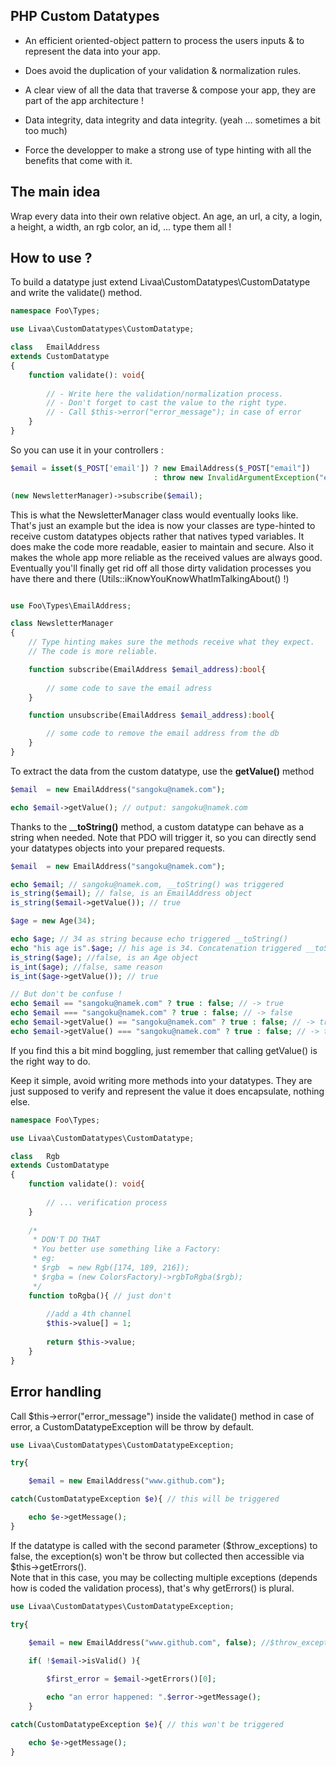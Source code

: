 PHP Custom Datatypes
-------------------

- An efficient oriented-object pattern to process the users inputs & to represent the data into your app.

- Does avoid the duplication of your validation & normalization rules.
- A clear view of all the data that traverse & compose your app, they are part of the app architecture !
- Data integrity, data integrity and data integrity. (yeah ... sometimes a bit too much)
- Force the developper to make a strong use of type hinting with all the benefits that come with it.
  
The main idea
-----------------
Wrap every data into their own relative object.
An age, an url, a city, a login, a height, a width, an rgb color, an id, ... type them all !

How to use ?
---------------
To build a datatype just extend Livaa\CustomDatatypes\CustomDatatype and write the validate() method.

```php
namespace Foo\Types;

use Livaa\CustomDatatypes\CustomDatatype;

class   EmailAddress
extends CustomDatatype
{
    function validate(): void{
    
        // - Write here the validation/normalization process.
        // - Don't forget to cast the value to the right type.       
        // - Call $this->error("error_message"); in case of error
    }
}
```

So you can use it in your controllers :

```php
$email = isset($_POST['email']) ? new EmailAddress($_POST["email"]) 
                                : throw new InvalidArgumentException("email_address_missing");

(new NewsletterManager)->subscribe($email);
```

This is what the NewsletterManager class would eventually looks like.
That's just an example but the idea is now your classes are type-hinted to receive
custom datatypes objects rather that natives typed variables.
It does make the code more readable, easier to maintain and secure.
Also it makes the whole app more reliable as the received values are always good.
Eventually you'll finally get rid off all those dirty validation processes you have there and there (Utils::iKnowYouKnowWhatImTalkingAbout() !)


```php

use Foo\Types\EmailAddress;

class NewsletterManager
{   
    // Type hinting makes sure the methods receive what they expect.
    // The code is more reliable.

    function subscribe(EmailAddress $email_address):bool{ 
    
        // some code to save the email adress
    }

    function unsubscribe(EmailAddress $email_address):bool{

        // some code to remove the email address from the db
    }
}
```
 
To extract the data from the custom datatype, use the __getValue()__ method

```php
$email  = new EmailAddress("sangoku@namek.com");

echo $email->getValue(); // output: sangoku@namek.com
```

Thanks to the ____toString()__ method, a custom datatype can behave as a string when needed. 
Note that PDO will trigger it, so you can directly send your datatypes objects into your prepared requests.

```php
$email  = new EmailAddress("sangoku@namek.com");

echo $email; // sangoku@namek.com, __toString() was triggered
is_string($email); // false, is an EmailAddress object
is_string($email->getValue()); // true

$age = new Age(34); 

echo $age; // 34 as string because echo triggered __toString()
echo "his age is".$age; // his age is 34. Concatenation triggered __toString()
is_string($age); //false, is an Age object
is_int($age); //false, same reason
is_int($age->getValue()); // true

// But don't be confuse !
echo $email == "sangoku@namek.com" ? true : false; // -> true
echo $email === "sangoku@namek.com" ? true : false; // -> false
echo $email->getValue() == "sangoku@namek.com" ? true : false; // -> true
echo $email->getValue() === "sangoku@namek.com" ? true : false; // -> true
```
If you find this a bit mind boggling, just remember that calling getValue() is the right way to do.


Keep it simple, avoid writing more methods into your datatypes.
They are just supposed to verify and represent the value it does encapsulate, nothing else.        
```php
namespace Foo\Types;

use Livaa\CustomDatatypes\CustomDatatype;

class   Rgb
extends CustomDatatype
{
    function validate(): void{
    
        // ... verification process
    }
    
    /* 
     * DON'T DO THAT
     * You better use something like a Factory:
     * eg: 
     * $rgb  = new Rgb([174, 189, 216]);
     * $rgba = (new ColorsFactory)->rgbToRgba($rgb);
     */  
    function toRgba(){ // just don't
        
        //add a 4th channel
        $this->value[] = 1;
        
        return $this->value;
    }
}
```

Error handling
--------------

Call $this->error("error_message") inside the validate() method in case of error, a CustomDatatypeException will be throw by default.

```php
use Livaa\CustomDatatypes\CustomDatatypeException;

try{

    $email = new EmailAddress("www.github.com");

catch(CustomDatatypeException $e){ // this will be triggered

    echo $e->getMessage(); 
}

```
If the datatype is called with the second parameter ($throw_exceptions) to false, the exception(s) won't be throw but collected then accessible via $this->getErrors().\
Note that in this case, you may be collecting multiple exceptions (depends how is coded the validation process), that's why getErrors() is plural.
```php
use Livaa\CustomDatatypes\CustomDatatypeException;

try{

    $email = new EmailAddress("www.github.com", false); //$throw_exceptions to false
    
    if( !$email->isValid() ){

        $first_error = $email->getErrors()[0];

        echo "an error happened: ".$error->getMessage(); 
    }

catch(CustomDatatypeException $e){ // this won't be triggered

    echo $e->getMessage(); 
}

```

